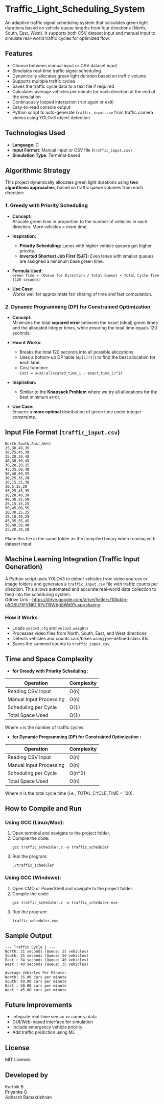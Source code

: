 
# Traffic_Light_Scheduling_System

An adaptive traffic signal scheduling system that calculates green light durations based on vehicle queue lengths from four directions (North, South, East, West). It supports both CSV dataset input and manual input to simulate real-world traffic cycles for optimized flow.

## Features

- Choose between manual input or CSV dataset input
- Simulates real-time traffic signal scheduling
- Dynamically allocates green light duration based on traffic volume
- Supports multiple traffic cycles
- Saves the traffic cycle data to a text file if required
- Calculates average vehicles per minute for each direction at the end of the simulation
- Continuously looped interaction (run again or exit)
- Easy-to-read console output
- Python script to auto-generate `traffic_input.csv` from traffic camera videos using YOLOv3 object detection

## Technologies Used

- **Language**: C  
- **Input Format**: Manual input or CSV file (`traffic_input.csv`)  
- **Simulation Type**: Terminal-based  

## Algorithmic Strategy

This project dynamically allocates green light durations using **two algorithmic approaches**, based on traffic queue volumes from each direction:

###  1. Greedy with Priority Scheduling

- **Concept:**  
  Allocate green time in proportion to the number of vehicles in each direction. More vehicles = more time.

- **Inspiration:**  
  - **Priority Scheduling:** Lanes with higher vehicle queues get higher priority.  
  - **Inverted Shortest Job First (SJF):** Even lanes with smaller queues are assigned a minimum base green time.

- **Formula Used:**  
  `Green Time = (Queue for Direction / Total Queue) × Total Cycle Time (120 seconds)`

- **Use Case:**  
  Works well for approximate fair sharing of time and fast computation.

###  2. Dynamic Programming (DP) for Constrained Optimization

- **Concept:**  
  Minimizes the total **squared error** between the exact (ideal) green times and the allocated integer times, while ensuring the total time equals 120 seconds.

- **How it Works:**  
  - Breaks the total 120 seconds into all possible allocations.  
  - Uses a bottom-up DP table (`dp[i][t]`) to find the best allocation for each lane.  
  - Cost function:  
    `Cost = sum((allocated_time_i - exact_time_i)^2)`

- **Inspiration:**  
  - Similar to the **Knapsack Problem** where we try all allocations for the best minimum error.

- **Use Case:**  
  Ensures a **more optimal** distribution of green time under integer constraints.

## Input File Format (`traffic_input.csv`)

```
North,South,East,West
25,30,40,35
20,25,45,30
35,20,30,40
40,30,50,45
30,20,20,25
45,35,50,40
50,40,60,55
30,25,35,20
20,15,25,30
10,5,15,20
35,25,45,35
30,20,40,30
40,30,55,50
25,15,35,25
50,45,60,55
20,30,25,35
15,10,20,25
45,35,55,45
30,40,50,40
25,20,30,20
```

Place this file in the same folder as the compiled binary when running with dataset input.

## Machine Learning Integration (Traffic Input Generation)

A Python script uses YOLOv3 to detect vehicles from video sources or image folders and generates a `traffic_input.csv` file with traffic counts per direction. This allows automated and accurate real-world data collection to feed into the scheduling system.  
Gdrive Link - https://drive.google.com/drive/folders/1Okddp-q5G6UFtFVN61IRPc119WbgSWd9?usp=sharing

### How it Works

- Loads `yolov3.cfg` and `yolov3.weights`
- Processes video files from North, South, East, and West directions
- Detects vehicles and counts cars/bikes using pre-defined class IDs
- Saves the summed counts to `traffic_input.csv`

## Time and Space Complexity

- **for Greedy with Priority Scheduling :**

| Operation              | Complexity |
|------------------------|------------|
| Reading CSV Input      | O(n)       |
| Manual Input Processing| O(n)       |
| Scheduling per Cycle   | O(1)       |
| Total Space Used       | O(1)       |

Where `n` is the number of traffic cycles.


- **for Dynamic Programming (DP) for Constrained Optimization :**

| Operation              | Complexity |
|------------------------|------------|
| Reading CSV Input      | O(n)       |
| Manual Input Processing| O(n)       |
| Scheduling per Cycle   | O(n^2)     |
| Total Space Used       | O(n)       |

Where n is the total cycle time (i.e., TOTAL_CYCLE_TIME = 120).

## How to Compile and Run

### Using GCC (Linux/Mac):

1. Open terminal and navigate to the project folder.
2. Compile the code:
   ```
   gcc traffic_scheduler.c -o traffic_scheduler
   ```
3. Run the program:
   ```
   ./traffic_scheduler
   ```

### Using GCC (Windows):

1. Open CMD or PowerShell and navigate to the project folder.
2. Compile the code:
   ```
   gcc traffic_scheduler.c -o traffic_scheduler.exe
   ```
3. Run the program:
   ```
   traffic_scheduler.exe
   ```

## Sample Output

```
--- Traffic Cycle 1 ---
North: 21 seconds (Queue: 25 vehicles)
South: 25 seconds (Queue: 30 vehicles)
East : 34 seconds (Queue: 40 vehicles)
West : 40 seconds (Queue: 35 vehicles)

Average Vehicles Per Minute:
North: 35.00 cars per minute
South: 40.00 cars per minute
East : 50.00 cars per minute
West : 45.00 cars per minute
```

## Future Improvements

- Integrate real-time sensor or camera data
- GUI/Web-based interface for simulation
- Include emergency vehicle priority
- Add traffic prediction using ML

## License

MIT License.

## Developed by

Karthik B  
Priyanka G   
Adharsh Ramakrishnan
